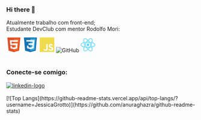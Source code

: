### Hi there 👋

Atualmente trabalho com front-end; 
   <br>
Estudante DevClub com mentor Rodolfo Mori:
   <div style="display: inline_block">
         <img src="https://raw.githubusercontent.com/devicons/devicon/master/icons/html5/html5-original.svg" alt="HTML" width="40px" />
         <img src="https://raw.githubusercontent.com/devicons/devicon/master/icons/css3/css3-original.svg" alt="CSS" width="40px" /> 
         <img src="https://raw.githubusercontent.com/devicons/devicon/master/icons/javascript/javascript-plain.svg" alt="JS" width="40px" />
         <img src="https://camo.githubusercontent.com/6c8e86dfc77346d4388b8e064db73017a210f18e2cd18e74779ea34f2d630f4a/68747470733a2f2f63646e2e6a7364656c6976722e6e65742f67682f64657669636f6e732f64657669636f6e2f69636f6e732f6769746875622f6769746875622d6f726967696e616c2e737667" alt="GitHub" width="40px" />
          <img src="https://raw.githubusercontent.com/devicons/devicon/master/icons/react/react-original.svg" alt="react" width="40px" />      </div>
   <br>
<div style="display: inline_block">
      <h3>Conecte-se comigo:</h3> 
      <a href="www.linkedin.com/in/jessica-grotto-218631205"> <img src="https://img.shields.io/badge/LinkedIn-0077B5?style=for-the-badge&logo=linkedin&logoColor=white" alt="linkedin-logo" /></a>
</div>
   <br>
[![Top Langs](https://github-readme-stats.vercel.app/api/top-langs/?username=JessicaGrotto)](https://github.com/anuraghazra/github-readme-stats)
